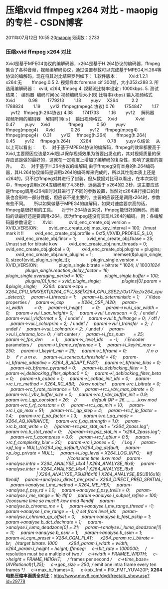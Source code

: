# 压缩xvid ffmpeg x264 对比 - maopig的专栏 - CSDN博客
2011年07月12日 10:55:20[maopig](https://me.csdn.net/maopig)阅读数：2733
### 压缩xvid ffmpeg x264 对比 
Xvid是基于MPEG4协议的编解码器，x264是基于H.264协议的编码器，ffmpeg集合了各种音频，视频编解码协议，通过设置参数可以完成基于MPEG4,H.264等协议的编解码，现在将其对比结果罗列如下：
1.软件版本：
       Xvid:1.2.1
       x264:无
       ffmpeg:0.5
2. 视频样本 foreman.cif 300帧，大小352x288
3. 所选用编解码器：  xvid, x264, ffmpeg
4. 视频流比特率设定 : 1000kbps.
5. 测试结果：
 编码器  编码时间(s) 视频编码后大小(B) 比特率(kbps) 输入视频格式
    Xvid           0.98        1779213        1.18        yuyv
    X264           2.2         1788824        1.19        yv12
 ffmpeg(mpeg4 协议) 0.76        1754847        1.17        yv12
  ffmpeg(h.264协议) 4.38        1741733        1.16        yv12
    解码器      视频所用的编码器    解码时间(ｓ)    输出视频格式
    Xvid               Xvid             0.47        yuyv
    Xvid               ffmpeg           0.50        yuyv
    ffmpeg(mpeg4)      Xvid             0.26        yv12
    ffmpeg(mpeg4)       ffmpeg(mpeg4)    0.31        yv12
    ffmpeg(h.264)        ffmpeg(h.264)    0.45        yv12
    ffmpeg(h.264)        X264             0.78        yuyv
6.结论
    从以上可以看出：
    1).    对于基于MPEG4协议的编解码，ffmpeg的效率都要高于Xvid,主要原因应该是Xvid是以保存视频效果为首要出发点的，其对视频质量的保存应该是做的最好的，这就在一定程度上增加了编解码的复杂性，影响了速度的提升。
    2).    对于基于H.264协议的编解码,由于ffmpeg没有本身的h.264编码器，其H.264协议编码是调用x264的编码库来完成的，所以其性能本质上还是x264的，只不过ffmpeg对其进行了封装，但从数据对比可以看出，在本次实验中，ffmpeg调用x264库编码用了4.38秒，远远高于 x264的2.2秒，这主要应该是ffmpeg调用x264库时对其进行了不同的参数设置，当然对x264进行接口的封装也会影响一部分性能，但应该不是主要的，主要的应该还是调用x264时，参数有些不同。
    所以如果做基于MPEG4的编解码，如果对速度要求高的话，ffmpeg是很好用的工具。
    对于H.264协议来说，ffmpeg能很好的解码，而编码的话最好还是要调用x264，因为ffmpeg还没有实现H.264的编码。
附：各编解码器参数设定：
    Xvid:         
    xvid_enc_create_obj.version = XVID_VERSION;
        xvid_enc_create_obj.max_key_interval = 100;  //must mark it !!
        xvid_enc_create_obj.profile = 0xf5;//XVID_PROFILE_S_L0;
        xvid_enc_create_obj.fincr = 1;
        xvid_enc_create_obj.fbase = 25;        //must set for bitrate kxw
        xvid_enc_create_obj.num_threads = 0;
        xvid_enc_create_obj.global = 0;
        xvid_enc_create_obj.plugins = plugins;
        xvid_enc_create_obj.num_plugins = 1;
                memset(&plugin_single, 0, sizeof(xvid_plugin_single_t));
                plugin_single.version = XVID_VERSION;
                plugin_single.bitrate = bitrate * 1024; // 1000*1024
                plugin_single.reaction_delay_factor = 16;
                plugin_single.averaging_period = 100;
                plugin_single.buffer = 100;
                plugins[0].func = xvid_plugin_single;
                plugins[0].param = &plugin_single;
    X264:
 param->cpu = X264_CPU_MMXEXT|X264_CPU_SSE|X264_CPU_SSE2;//0x177a;//x264_cpu_detect();
    param->i_threads = 1;
    param->b_deterministic = 1;
    /* Video properties */
    param->i_csp           = X264_CSP_I420;
    param->i_width         = 0;
    param->i_height        = 0;
    param->vui.i_sar_width = 0;
    param->vui.i_sar_height= 0;
    param->vui.i_overscan  = 0;  /* undef */
    param->vui.i_vidformat = 5;  /* undef */
    param->vui.b_fullrange = 0;  /* off */
    param->vui.i_colorprim = 2;  /* undef */
    param->vui.i_transfer  = 2;  /* undef */
    param->vui.i_colmatrix = 2;  /* undef */
    param->vui.i_chroma_loc= 0;  /* left center */
    param->i_fps_num       = 25;
    param->i_fps_den       = 1;
    param->i_level_idc     = -1;
    /* Encoder parameters */
    param->i_frame_reference = 1;
    param->i_keyint_max = 250;
    param->i_keyint_min = 25;
    param->i_bframe = 0;                //ｎｏ　ｂ　ｆｒａｍｅ.
    param->i_scenecut_threshold = 40;
    param->i_bframe_adaptive = X264_B_ADAPT_FAST;
    param->i_bframe_bias = 0;
    param->b_bframe_pyramid = 0;
    param->b_deblocking_filter = 1;
    param->i_deblocking_filter_alphac0 = 0;
    param->i_deblocking_filter_beta = 0;
    param->b_cabac = 1;
    param->i_cabac_init_idc = 0;
    param->rc.i_rc_method = X264_RC_ABR;   //kxw notice!
    param->rc.i_bitrate = 0;
    param->rc.f_rate_tolerance = 1.0;
    param->rc.i_vbv_max_bitrate = 0;
    param->rc.i_vbv_buffer_size = 0;
    param->rc.f_vbv_buffer_init = 0.9;
    param->rc.i_qp_constant = 26;    //            default QP = 26...........kxw mod
    param->rc.f_rf_constant = 0;
    param->rc.i_qp_min = 10;
    param->rc.i_qp_max = 51;
    param->rc.i_qp_step = 4;
    param->rc.f_ip_factor = 1.4;
    param->rc.f_pb_factor = 1.3;
    param->rc.i_aq_mode = X264_AQ_VARIANCE;
    param->rc.f_aq_strength = 1.0;
    param->rc.b_stat_write = 0;
    //param->rc.psz_stat_out = "x264_2pass.log";
    param->rc.b_stat_read = 0;
    //param->rc.psz_stat_in = "x264_2pass.log";
    param->rc.f_qcompress = 0.6;
    param->rc.f_qblur = 0.5;
    param->rc.f_complexity_blur = 20;
    param->rc.i_zones = 0;
    /* Log */
    param->pf_log = NULL;//x264_log_default;//x264_log_default;
    param->p_log_private = NULL;
    param->i_log_level = X264_LOG_INFO;
    #if 0                                                //consume time .kxw mod
    param->analyse.intra = X264_ANALYSE_I4x4 | X264_ANALYSE_I8x8;
    param->analyse.inter = X264_ANALYSE_I4x4 | X264_ANALYSE_I8x8
                         | X264_ANALYSE_PSUB16x16 | X264_ANALYSE_BSUB16x16;
#endif
    param->analyse.i_direct_mv_pred = X264_DIRECT_PRED_SPATIAL;
    param->analyse.i_me_method = X264_ME_HEX;
    param->analyse.f_psy_rd = 1.0;
    param->analyse.f_psy_trellis = 0;
    param->analyse.i_me_range = 16;
#if 0
    param->analyse.i_subpel_refine = 100;  //consume time so much!! kxw mod
#endif
    param->analyse.b_chroma_me = 1;
    param->analyse.i_mv_range_thread = -1;
    param->analyse.i_mv_range = -1; // set from level_idc
    param->analyse.i_chroma_qp_offset = 0;
    param->analyse.b_fast_pskip = 1;
    param->analyse.b_dct_decimate = 1;
    param->analyse.i_luma_deadzone[0] = 21;
    param->analyse.i_luma_deadzone[1] = 11;
    param->analyse.b_psnr = 1;
    param->analyse.b_ssim = 1;
    param->i_cqm_preset = X264_CQM_FLAT;
     x264_param.rc.i_bitrate = br;   //target bitrate. 1000
        x264_param.i_width = width;
        x264_param.i_height = height;
ffmpeg:
    c->bit_rate = 1000000;
    /* resolution must be a multiple of two */
    c->width = FRAMEE_WIDTH;
    c->height = FRAME_HEIGHT;
    /* frames per second */
    c->time_base= (AVRational){1,25};
    c->gop_size = 250; /* emit one intra frame every ten frames */
    c->max_b_frames=0;
    c->pix_fmt = PIX_FMT_YUV420P; 
**X264电影压缩率画质全对比**：http://www.mov8.com/dvd/freetalk_show.asp?id=29778
